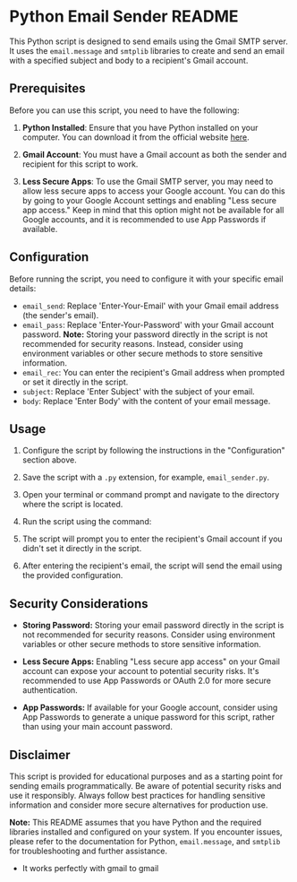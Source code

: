 # Python Email Sender README

This Python script is designed to send emails using the Gmail SMTP server. It uses the `email.message` and `smtplib` libraries to create and send an email with a specified subject and body to a recipient's Gmail account.

## Prerequisites

Before you can use this script, you need to have the following:

1. **Python Installed**: Ensure that you have Python installed on your computer. You can download it from the official website [here](https://www.python.org/downloads/).

2. **Gmail Account**: You must have a Gmail account as both the sender and recipient for this script to work.

3. **Less Secure Apps**: To use the Gmail SMTP server, you may need to allow less secure apps to access your Google account. You can do this by going to your Google Account settings and enabling "Less secure app access." Keep in mind that this option might not be available for all Google accounts, and it is recommended to use App Passwords if available.

## Configuration

Before running the script, you need to configure it with your specific email details:

- `email_send`: Replace 'Enter-Your-Email' with your Gmail email address (the sender's email).
- `email_pass`: Replace 'Enter-Your-Password' with your Gmail account password. **Note:** Storing your password directly in the script is not recommended for security reasons. Instead, consider using environment variables or other secure methods to store sensitive information.
- `email_rec`: You can enter the recipient's Gmail address when prompted or set it directly in the script.
- `subject`: Replace 'Enter Subject' with the subject of your email.
- `body`: Replace 'Enter Body' with the content of your email message.

## Usage

1. Configure the script by following the instructions in the "Configuration" section above.

2. Save the script with a `.py` extension, for example, `email_sender.py`.

3. Open your terminal or command prompt and navigate to the directory where the script is located.

4. Run the script using the command:

5. The script will prompt you to enter the recipient's Gmail account if you didn't set it directly in the script.

6. After entering the recipient's email, the script will send the email using the provided configuration.

## Security Considerations

- **Storing Password:** Storing your email password directly in the script is not recommended for security reasons. Consider using environment variables or other secure methods to store sensitive information.

- **Less Secure Apps:** Enabling "Less secure app access" on your Gmail account can expose your account to potential security risks. It's recommended to use App Passwords or OAuth 2.0 for more secure authentication.

- **App Passwords:** If available for your Google account, consider using App Passwords to generate a unique password for this script, rather than using your main account password.

## Disclaimer

This script is provided for educational purposes and as a starting point for sending emails programmatically. Be aware of potential security risks and use it responsibly. Always follow best practices for handling sensitive information and consider more secure alternatives for production use.

**Note:** This README assumes that you have Python and the required libraries installed and configured on your system. If you encounter issues, please refer to the documentation for Python, `email.message`, and `smtplib` for troubleshooting and further assistance.
- It works perfectly with gmail to gmail
